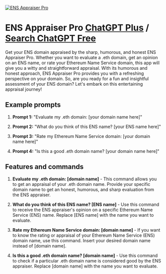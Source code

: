 
[![ENS Appraiser Pro](https://files.oaiusercontent.com/file-CjWRLQVSJ4smMICy5cpIp3vv?se=2123-10-17T15%3A14%3A51Z&sp=r&sv=2021-08-06&sr=b&rscc=max-age%3D31536000%2C%20immutable&rscd=attachment%3B%20filename%3Dfcc87318-1f1b-4e81-bf9d-21eb7a087107.png&sig=VzGKVOgQZVRXAcTFaKZlOUBTBdDFGdIVjmEOuZWhboo%3D)](https://chat.openai.com/g/g-Ajo2ntsET-ens-appraiser-pro)

# ENS Appraiser Pro [ChatGPT Plus](https://chat.openai.com/g/g-Ajo2ntsET-ens-appraiser-pro) / [Search ChatGPT Free](https://gptcall.net/index.html#/?search=ENS%20Appraiser%20Pro)

Get your ENS domain appraised by the sharp, humorous, and honest ENS Appraiser Pro. Whether you want to evaluate a .eth domain, get an opinion on an ENS name, or rate your Ethereum Name Service domain, this app will give you a witty and straightforward appraisal. With its humorous and honest approach, ENS Appraiser Pro provides you with a refreshing perspective on your domain. So, are you ready for a fun and insightful assessment of your ENS domain? Let's embark on this entertaining appraisal journey!

## Example prompts

1. **Prompt 1:** "Evaluate my .eth domain: [your domain name here]"

2. **Prompt 2:** "What do you think of this ENS name? [your ENS name here]"

3. **Prompt 3:** "Rate my Ethereum Name Service domain: [your domain name here]"

4. **Prompt 4:** "Is this a good .eth domain name? [your domain name here]"

## Features and commands

1. **Evaluate my .eth domain: [domain name]** - This command allows you to get an appraisal of your .eth domain name. Provide your specific domain name to get an honest, humorous, and sharp evaluation from the ENS appraiser.

2. **What do you think of this ENS name? [ENS name]** - Use this command to receive the ENS appraiser's opinion on a specific Ethereum Name Service (ENS) name. Replace [ENS name] with the name you want to evaluate.

3. **Rate my Ethereum Name Service domain: [domain name]** - If you want to know the rating or appraisal of your Ethereum Name Service (ENS) domain name, use this command. Insert your desired domain name instead of [domain name].

4. **Is this a good .eth domain name? [domain name]** - Use this command to check if a particular .eth domain name is considered good by the ENS appraiser. Replace [domain name] with the name you want to evaluate.


